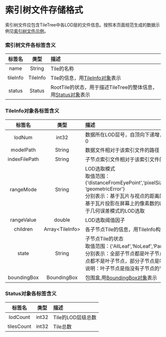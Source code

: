 # 索引树文件存储格式
索引树文件应包含TileTree中各LOD层的文件信息。按照本页面规范生成的数据示例见[索引树文件示例](../Examples/example_indextree.md)。

### 索引树文件各标签含义

|标签名|类型|描述|
|:---:|:---:|:---|
|name|String|Tile的名称|
|tileInfo|TileInfo|Tile的信息，用[TileInfo对象](#tileinfo对象各标签含义)表示|
|status|Status|RootTile的状态，用于描述TileTree的整体信息，用[Status对象](#status对象各标签含义)表示|

### TileInfo对象各标签含义

|标签名|类型|描述|
|:---:|:---:|:---|
|lodNum|int32|数据所在LOD层号，自顶向下递增，起始层号为0|
|modelPath|String|数据文件相对于该索引文件的路径|
|indexFilePath|String|子节点索引文件相对于该索引文件的路径|
|rangeMode|String|LOD选取模式<br>取值范围：{‘distanceFromEyePoint’,‘pixelSizeOnScreen’, ‘geometricError’}<br>分别表示：基于瓦片与视点的距离的LOD选取，基于瓦片投影在屏幕上的像素数的LOD选取，基于几何误差模式的LOD选取<br>|
|rangeValue|double|LOD选取阈值因子|
|children|Array\<TileInfo>|各子节点Tile的信息，用TileInfo构成的数组表示|
|state|String|子节点Tile的状态<br>取值范围：{‘AllLeaf’,‘NoLeaf’,‘PartLeaf’}<br>分别表示：全部子节点都是叶子节点，全部子节点都不是叶子节点，部分子节点是叶子节点<br>说明：叶子节点是指没有子节点的节点|
|boundingBox|BoundingBox|包围盒,用[BoundingBox对象](./scp.json.md#boundingbox对象各标签含义)表示|

### Status对象各标签含义

|标签名|类型|描述|
|:---:|:---:|:---|
|lodCount|int32|Tile的LOD层级总数|
|tilesCount|int32|Tile总数|